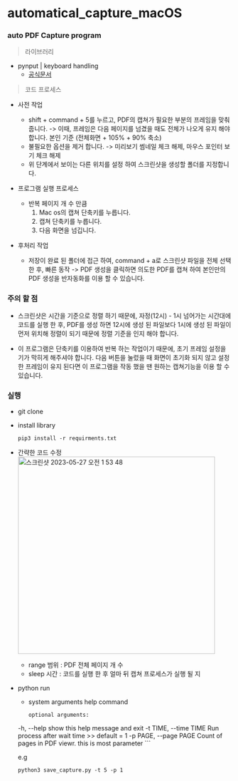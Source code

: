 # automatical_capture_macOS

### auto PDF Capture program
> 라이브러리
- pynput | keyboard handling
    - [공식문서](https://pynput.readthedocs.io/en/latest/keyboard.html)

> 코드 프로세스
- 사전 작업
    - shift + command + 5를 누르고, PDF의 캡쳐가 필요한 부분의 프레임을 맞춰줍니다. -> 이때, 프레임은 다음 페이지를 넘겼을 때도 전체가 나오게 유지 해야 합니다. 본인 기준 (전체화면 + 105% + 90% 축소)
    - 불필요한 옵션을 제거 합니다. -> 미리보기 썸네일 체크 해제, 마우스 포인터 보기 체크 해제
    - 위 단계에서 보이는 다른 위치를 설정 하여 스크린샷을 생성할 폴더를 지정합니다.

    
- 프로그램 실행 프로세스
    - 반복 페이지 개 수 만큼
        1. Mac os의 캡쳐 단축키를 누릅니다.
        2. 캡쳐 단축키를 누릅니다.
        3. 다음 화면을 넘깁니다.


- 후처리 작업
    - 저장이 완료 된 폴더에 접근 하여, command + a로 스크린샷 파일을 전체 선택 한 후, 빠른 동작 -> PDF 생성을 클릭하면 의도한 PDF를 캡쳐 하여 본인만의 PDF 생성을 반자동화를 이용 할 수 있습니다.

### 주의 할 점
- 스크린샷은 시간을 기준으로 정렬 하기 때문에, 자정(12시) - 1시 넘어가는 시간대에 코드를 실행 한 후, PDF를 생성 하면 12시에 생성 된 파일보다 1시에 생성 된 파일이 먼저 위치해 정렬이 되기 때문에 정렬 기준을 인지 해야 합니다.

- 이 프로그램은 단축키를 이용하여 반복 하는 작업이기 때문에, 초기 프레임 설정을 기가 막히게 해주셔야 합니다. 다음 버튼을 눌렀을 때 화면이 초기화 되지 않고 설정한 프레임이 유지 된다면 이 프로그램을 작동 했을 땐 원하는 캡쳐기능을 이용 할 수 있습니다.


### 실행
- git clone
- install library
    ```
    pip3 install -r requirments.txt
    ```

- 간략한 코드 수정
    <img width="443" alt="스크린샷 2023-05-27 오전 1 53 48" src="https://github.com/LeeJuHwan/automatical_capture_macOS/assets/118493627/f1d8b8b5-49e5-40b4-bb82-5714fd3f4533">

    - range 범위 : PDF 전체 페이지 개 수
    - sleep 시간 : 코드를 실행 한 후 얼마 뒤 캡쳐 프로세스가 실행 될 지
    
- python run
    - system arguments help command
        ```
        optional arguments:
    -h, --help            show this help message and exit
    -t TIME, --time TIME  Run process after wait time >> default =
                            1
    -p PAGE, --page PAGE  Count of pages in PDF viewr. this is
                            most parameter
        ```

    e.g                    
    ```
    python3 save_capture.py -t 5 -p 1
    ```
